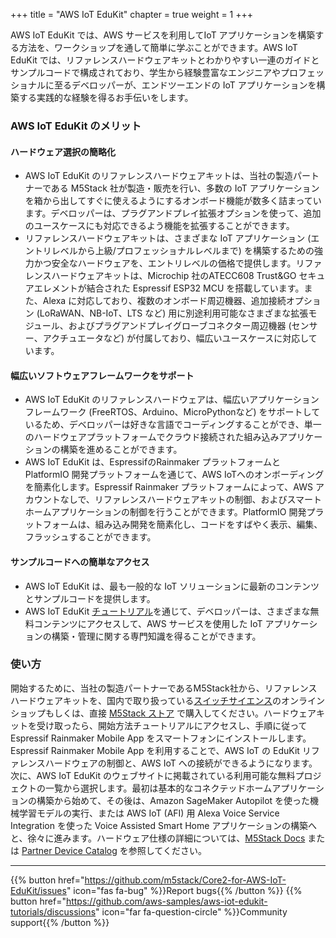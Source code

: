 +++
title = "AWS IoT EduKit"
chapter = true
weight = 1
+++

AWS IoT EduKit では、AWS サービスを利用してIoT アプリケーションを構築する方法を、ワークショップを通して簡単に学ぶことができます。AWS IoT EduKit では、リファレンスハードウェアキットとわかりやすい一連のガイドとサンプルコードで構成されており、学生から経験豊富なエンジニアやプロフェッショナルに至るデベロッパーが、エンドツーエンドの IoT アプリケーションを構築する実践的な経験を得るお手伝いをします。

### AWS IoT EduKit のメリット
#### ハードウェア選択の簡略化

- AWS IoT EduKit のリファレンスハードウェアキットは、当社の製造パートナーである M5Stack 社が製造・販売を行い、多数の IoT アプリケーションを箱から出してすぐに使えるようにするオンボード機能が数多く詰まっています。デベロッパーは、プラグアンドプレイ拡張オプションを使って、追加のユースケースにも対応できるよう機能を拡張することができます。
- リファレンスハードウェアキットは、さまざまな IoT アプリケーション (エントリレベルから上級/プロフェッショナルレベルまで) を構築するための強力かつ安全なハードウェアを、エントリレベルの価格で提供します。リファレンスハードウェアキットは、Microchip 社のATECC608 Trust&GO セキュアエレメントが結合された Espressif ESP32 MCU を搭載しています。また、Alexa に対応しており、複数のオンボード周辺機器、追加接続オプション (LoRaWAN、NB-IoT、LTS など) 用に別途利用可能なさまざまな拡張モジュール、およびプラグアンドプレイグローブコネクター周辺機器 (センサー、アクチュエータなど) が付属しており、幅広いユースケースに対応しています。

#### 幅広いソフトウェアフレームワークをサポート
- AWS IoT EduKit のリファレンスハードウェアは、幅広いアプリケーションフレームワーク (FreeRTOS、Arduino、MicroPythonなど) をサポートしているため、デベロッパーは好きな言語でコーディングすることができ、単一のハードウェアプラットフォームでクラウド接続された組み込みアプリケーションの構築を進めることができます。
- AWS IoT EduKit は、EspressifのRainmaker プラットフォームと PlatformIO 開発プラットフォームを通じて、AWS IoTへのオンボーディングを簡素化します。Espressif Rainmaker プラットフォームによって、AWS アカウントなしで、リファレンスハードウェアキットの制御、およびスマートホームアプリケーションの制御を行うことができます。PlatformIO 開発プラットフォームは、組み込み開発を簡素化し、コードをすばやく表示、編集、フラッシュすることができます。

#### サンプルコードへの簡単なアクセス
- AWS IoT EduKit は、最も一般的な IoT ソリューションに最新のコンテンツとサンプルコードを提供します。
- AWS IoT EduKit [チュートリアル](/ja/getting-started.html)を通じて、デベロッパーは、さまざまな無料コンテンツにアクセスして、AWS サービスを使用した IoT アプリケーションの構築・管理に関する専門知識を得ることができます。

### 使い方
開始するために、当社の製造パートナーであるM5Stack社から、リファレンスハードウェアキットを、国内で取り扱っている[スイッチサイエンス](https://ssci.to/Core2_for_AWS)のオンラインショップもしくは、直接 [M5Stack ストア](https://m5stack.com/products/m5stack-core2-esp32-iot-development-kit-for-aws-iot-edukit) で購入してください。ハードウェアキットを受け取ったら、開始方法チュートリアルにアクセスし、手順に従って Espressif Rainmaker Mobile App をスマートフォンにインストールします。Espressif Rainmaker Mobile App を利用することで、AWS IoT の EduKit リファレンスハードウェアの制御と、AWS IoT への接続ができるようになります。次に、AWS IoT EduKit のウェブサイトに掲載されている利用可能な無料プロジェクトの一覧から選択します。最初は基本的なコネクテッドホームアプリケーションの構築から始めて、その後は、Amazon SageMaker Autopilot を使った機械学習モデルの実行、または AWS IoT (AFI) 用 Alexa Voice Service Integration を使った Voice Assisted Smart Home アプリケーションの構築へと、徐々に進みます。ハードウェア仕様の詳細については、[M5Stack Docs](https://docs.m5stack.com/#/en/core/core2_for_aws) または [Partner Device Catalog](https://devices.amazonaws.com/detail/a3G0h000007djMLEAY) を参照してください。

---
{{% button href="https://github.com/m5stack/Core2-for-AWS-IoT-EduKit/issues" icon="fas fa-bug" %}}Report bugs{{% /button %}} {{% button href="https://github.com/aws-samples/aws-iot-edukit-tutorials/discussions" icon="far fa-question-circle" %}}Community support{{% /button %}}